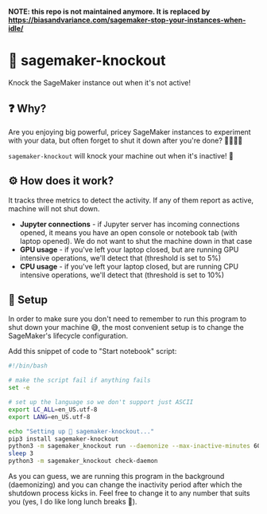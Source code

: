 **NOTE: this repo is not maintained anymore. It is replaced by https://biasandvariance.com/sagemaker-stop-your-instances-when-idle/**

# 🥊 sagemaker-knockout
Knock the SageMaker instance out when it's not active!

## ❓ Why?
Are you enjoying big powerful, pricey SageMaker instances to experiment with your data, but often forget to shut it down after you're done? 💸💸💸😳

`sagemaker-knockout` will knock your machine out when it's inactive! 👾

## ⚙️ How does it work?
It tracks three metrics to detect the activity. If any of them report as active, machine will not shut down.
- **Jupyter connections** - if Jupyter server has incoming connections opened, it means you have an open console or notebook tab (with laptop opened). We do not want to shut the machine down in that case
- **GPU usage** - if you've left your laptop closed, but are running GPU intensive operations, we'll detect that (threshold is set to 5%)
- **CPU usage** - if you've left your laptop closed, but are running CPU intensive operations, we'll detect that (threshold is set to 10%)

## 🧠 Setup
In order to make sure you don't need to remember to run this program to shut down your machine 😅, the most convenient setup is to change the SageMaker's lifecycle configuration.

Add this snippet of code to "Start notebook" script:
```bash
#!/bin/bash

# make the script fail if anything fails
set -e

# set up the language so we don't support just ASCII
export LC_ALL=en_US.utf-8
export LANG=en_US.utf-8

echo "Setting up 🥊 sagemaker-knockout..."
pip3 install sagemaker-knockout
python3 -m sagemaker_knockout run --daemonize --max-inactive-minutes 60
sleep 3
python3 -m sagemaker_knockout check-daemon
```

As you can guess, we are running this program in the background (daemonizing) and you can change the inactivity period after which the shutdown process kicks in. Feel free to change it to any number that suits you (yes, I do like long lunch breaks 🍔).
